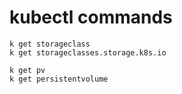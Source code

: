 # kubectl commands

```
k get storageclass
k get storageclasses.storage.k8s.io

k get pv
k get persistentvolume
```
